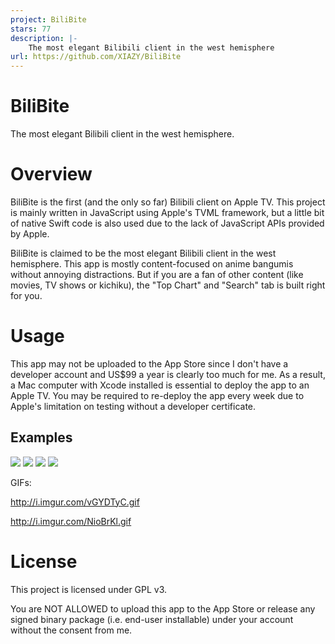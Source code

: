 ```yaml
---
project: BiliBite
stars: 77
description: |-
    The most elegant Bilibili client in the west hemisphere
url: https://github.com/XIAZY/BiliBite
---
```


# BiliBite
The most elegant Bilibili client in the west hemisphere.

# Overview
BiliBite is the first (and the only so far) Bilibili client on Apple TV. This project is mainly written in JavaScript using Apple's TVML framework, but a little bit of native Swift code is also used due to the lack of JavaScript APIs provided by Apple.

BiliBite is claimed to be the most elegant Bilibili client in the west hemisphere. This app is mostly content-focused on anime bangumis without annoying distractions. But if you are a fan of other content (like movies, TV shows or kichiku), the "Top Chart" and "Search" tab is built right for you.

# Usage
This app may not be uploaded to the App Store since I don't have a developer account and US$99 a year is clearly too much for me. As a result, a Mac computer with Xcode installed is essential to deploy the app to an Apple TV. You may be required to re-deploy the app every week due to Apple's limitation on testing without a developer certificate.

## Examples
![](https://i.imgur.com/uDkBstB.jpg)
![](https://i.imgur.com/4d1ArFh.jpg)
![](https://i.imgur.com/SebVCKv.jpg)
![](https://i.imgur.com/B9Gqqhv.png)

GIFs:

http://i.imgur.com/vGYDTyC.gif

http://i.imgur.com/NioBrKl.gif
# License
This project is licensed under GPL v3.

You are NOT ALLOWED to upload this app to the App Store or release any signed binary package (i.e. end-user installable) under your account without the consent from me.

